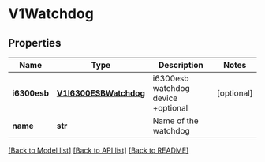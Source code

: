 # V1Watchdog

## Properties
Name | Type | Description | Notes
------------ | ------------- | ------------- | -------------
**i6300esb** | [**V1I6300ESBWatchdog**](V1I6300ESBWatchdog.md) | i6300esb watchdog device +optional | [optional] 
**name** | **str** | Name of the watchdog | 

[[Back to Model list]](../README.md#documentation-for-models) [[Back to API list]](../README.md#documentation-for-api-endpoints) [[Back to README]](../README.md)


